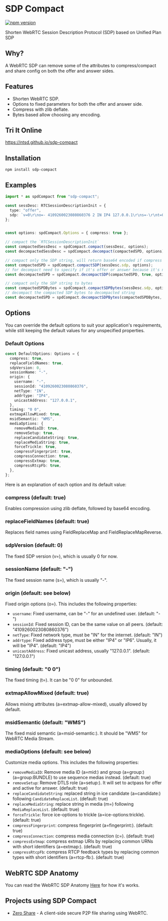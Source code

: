 # SDP Compact

[![npm version](https://badge.fury.io/js/sdp-compact.svg)](https://www.npmjs.com/package/sdp-compact)

Shorten WebRTC Session Description Protocol (SDP) based on Unified Plan SDP

## Why?

A WebRTC SDP can remove some of the attributes to compress/compact and share config on both the offer and answer sides. 

## Features

- Shorten WebRTC SDP.
- Options to fixed parameters for both the offer and answer side.
- Compress with zlib deflate.
- Bytes based allow choosing any encoding.

## Tri It Online

<https://ntsd.github.io/sdp-compact>

## Installation

`npm install sdp-compact`

## Examples

```TypeScript
import * as spdCompact from "sdp-compact";

const sessDesc: RTCSessionDescriptionInit = {
  type: "offer",
  sdp: `v=0\r\no=- 4109260023080860376 2 IN IP4 127.0.0.1\r\ns=-\r\nt=0 0\r\na=extmap-allow-mixed\r\na=msid-semantic: WMS\r\n`,
};


const options: spdCompact.Options = { compress: true };

// compact the `RTCSessionDescriptionInit`
const compactedSessDesc = spdCompact.compact(sessDesc, options);
const decompactedSessDesc = spdCompact.decompact(compactedSPD, options);

// compact only the SDP string, will return base64 encoded if compress is enabled.
const compactedSPD = spdCompact.compactSDP(sessDesc.sdp, options);
// for decompact need to specify if it's offer or answer because it's not include in SDP
const decompactedSPD = spdCompact.decompactSDP(compactedSPD, true, options);

// compact only the SDP string to bytes
const compactedSPDBytes = spdCompact.compactSDPBytes(sessDesc.sdp, options);
// decompact the compacted SDP bytes to decompacted string
const decompactedSPD = spdCompact.decompactSDPBytes(compactedSPDBytes, true, options);
```

## Options

You can override the default options to suit your application's requirements, while still keeping the default values for any unspecified properties.

### Default Options

```Typescript
const DefaultOptions: Options = {
  compress: true,
  replaceFieldNames: true,
  sdpVersion: 0,
  sessionName: "-",
  origin: {
    username: "-",
    sessionId: "4109260023080860376",
    netType: "IN",
    addrtype: "IP4",
    unicastAddress: "127.0.0.1",
  },
  timing: "0 0",
  extmapAllowMixed: true,
  msidSemantic: "WMS",
  mediaOptions: {
    removeMediaID: true,
    removeSetup: true,
    replaceCandidateString: true,
    replaceMediaString: true,
    forceTrickle: true,
    compressFingerprint: true,
    compressConnection: true,
    compressExtmap: true,
    compressRtcpFb: true,
  },
};
```

Here is an explanation of each option and its default value:

### compress (default: true)

Enables compression using zlib deflate, followed by base64 encoding.

### replaceFieldNames (default: true)

Replaces field names using FieldReplaceMap and FieldReplaceMapReverse.

### sdpVersion (default: 0)

The fixed SDP version (v=), which is usually 0 for now.

### sessionName (default: "-")

The fixed session name (s=), which is usually "-".

### origin (default: see below)

Fixed origin options (o=). This includes the following properties:

- `username`: Fixed username, can be "-" for an undefined user. (default: "-")
- `sessionId`: Fixed session ID, can be the same value on all peers. (default: "4109260023080860376")
- `netType`: Fixed network type, must be "IN" for the internet. (default: "IN")
- `addrtype`: Fixed address type, must be either "IP4" or "IP6". Usually, it will be "IP4". (default: "IP4")
- `unicastAddress`: Fixed unicast address, usually "127.0.0.1". (default: "127.0.0.1")

### timing (default: "0 0")

The fixed timing (t=). It can be "0 0" for unbounded.

### extmapAllowMixed (default: true)

Allows mixing attributes (a=extmap-allow-mixed), usually allowed by default.

### msidSemantic (default: "WMS")

The fixed msid semantic (a=msid-semantic:). It should be "WMS" for WebRTC Media Stream.

### mediaOptions (default: see below)

Customize media options. This includes the following properties:

- `removeMediaID`: Remove media ID (a=mid:) and group (a=group:<type>) (a=group:BUNDLE) to use sequence medias instead. (default: true)
- `removeSetup`: Remove DTLS role (a=setup:). It will set to actpass for offer and active for answer. (default: true)
- `replaceCandidateString`: replaced string in ice candidate (a=candidate:) following `CandidateReplaceList`. (default: true)
- `replaceMediaString`: replace string in media (m=) following `MediaReplaceList`. (default: true)
- `forceTrickle`: force ice-options to trickle (a=ice-options:trickle). (default: true)
- `compressFingerprint`: compress fingerprint (a=fingerprint:). (default: true)
- `compressConnection`: compress media connection (c=). (default: true)
- `compressExtmap`: compress extmap URIs by replacing common URNs with short identifiers (a=extmap:). (default: true)
- `compressRtcpFb`: compress RTCP feedback types by replacing common types with short identifiers (a=rtcp-fb:). (default: true)

## WebRTC SDP Anatomy

You can read the WebRTC SDP Anatomy [Here](./sdp.md) for how it's works.

## Projects using SDP Compact

- [Zero Share](https://github.com/ntsd/zero-share) - A client-side secure P2P file sharing using WebRTC.
